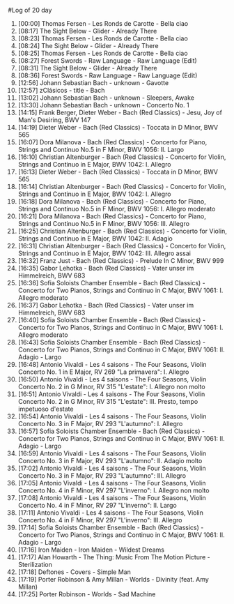 #Log of 20 day

1. [00:00] Thomas Fersen - Les Ronds de Carotte - Bella ciao
1. [08:17] The Sight Below - Glider - Already There
1. [08:23] Thomas Fersen - Les Ronds de Carotte - Bella ciao
1. [08:24] The Sight Below - Glider - Already There
1. [08:25] Thomas Fersen - Les Ronds de Carotte - Bella ciao
1. [08:27] Forest Swords - Raw Language - Raw Language (Edit)
1. [08:31] The Sight Below - Glider - Already There
1. [08:36] Forest Swords - Raw Language - Raw Language (Edit)
1. [12:56] Johann Sebastian Bach - unknown - Gavotte
1. [12:57] zClásicos - title - Bach
1. [13:02] Johann Sebastian Bach - unknown - Sleepers, Awake
1. [13:30] Johann Sebastian Bach - unknown - Concerto No. 1
1. [14:15] Frank Berger, Dieter Weber - Bach (Red Classics) - Jesu, Joy of Man's Desiring, BWV 147
1. [14:19] Dieter Weber - Bach (Red Classics) - Toccata in D Minor, BWV 565
1. [16:07] Dora Milanova - Bach (Red Classics) - Concerto for Piano, Strings and Continuo No.5 in F Minor, BWV 1056: II. Largo
1. [16:10] Christian Altenburger - Bach (Red Classics) - Concerto for Violin, Strings and Continuo in E Major, BWV 1042: I. Allegro
1. [16:13] Dieter Weber - Bach (Red Classics) - Toccata in D Minor, BWV 565
1. [16:14] Christian Altenburger - Bach (Red Classics) - Concerto for Violin, Strings and Continuo in E Major, BWV 1042: I. Allegro
1. [16:18] Dora Milanova - Bach (Red Classics) - Concerto for Piano, Strings and Continuo No.5 in F Minor, BWV 1056: I. Allegro moderato
1. [16:21] Dora Milanova - Bach (Red Classics) - Concerto for Piano, Strings and Continuo No.5 in F Minor, BWV 1056: III. Allegro
1. [16:25] Christian Altenburger - Bach (Red Classics) - Concerto for Violin, Strings and Continuo in E Major, BWV 1042: II. Adagio
1. [16:31] Christian Altenburger - Bach (Red Classics) - Concerto for Violin, Strings and Continuo in E Major, BWV 1042: III. Allegro assai
1. [16:32] Franz Just - Bach (Red Classics) - Prelude In C Minor, BWV 999
1. [16:35] Gabor Lehotka - Bach (Red Classics) - Vater unser im Himmelreich, BWV 683
1. [16:36] Sofia Soloists Chamber Ensemble - Bach (Red Classics) - Concerto for Two Pianos, Strings and Continuo in C Major, BWV 1061: I. Allegro moderato
1. [16:37] Gabor Lehotka - Bach (Red Classics) - Vater unser im Himmelreich, BWV 683
1. [16:40] Sofia Soloists Chamber Ensemble - Bach (Red Classics) - Concerto for Two Pianos, Strings and Continuo in C Major, BWV 1061: I. Allegro moderato
1. [16:43] Sofia Soloists Chamber Ensemble - Bach (Red Classics) - Concerto for Two Pianos, Strings and Continuo in C Major, BWV 1061: II. Adagio - Largo
1. [16:48] Antonio Vivaldi - Les 4 saisons - The Four Seasons, Violin Concerto No. 1 in E Major, RV 269 "La primavera": I. Allegro
1. [16:50] Antonio Vivaldi - Les 4 saisons - The Four Seasons, Violin Concerto No. 2 in G Minor, RV 315 "L'estate": I. Allegro non molto
1. [16:51] Antonio Vivaldi - Les 4 saisons - The Four Seasons, Violin Concerto No. 2 in G Minor, RV 315 "L'estate": III. Presto, tempo impetuoso d'estate
1. [16:54] Antonio Vivaldi - Les 4 saisons - The Four Seasons, Violin Concerto No. 3 in F Major, RV 293 "L'autumno": I. Allegro
1. [16:57] Sofia Soloists Chamber Ensemble - Bach (Red Classics) - Concerto for Two Pianos, Strings and Continuo in C Major, BWV 1061: II. Adagio - Largo
1. [16:59] Antonio Vivaldi - Les 4 saisons - The Four Seasons, Violin Concerto No. 3 in F Major, RV 293 "L'autumno": II. Adagio molto
1. [17:02] Antonio Vivaldi - Les 4 saisons - The Four Seasons, Violin Concerto No. 3 in F Major, RV 293 "L'autumno": III. Allegro
1. [17:05] Antonio Vivaldi - Les 4 saisons - The Four Seasons, Violin Concerto No. 4 in F Minor, RV 297 "L'inverno": I. Allegro non molto
1. [17:08] Antonio Vivaldi - Les 4 saisons - The Four Seasons, Violin Concerto No. 4 in F Minor, RV 297 "L'inverno": II. Largo
1. [17:11] Antonio Vivaldi - Les 4 saisons - The Four Seasons, Violin Concerto No. 4 in F Minor, RV 297 "L'inverno": III. Allegro
1. [17:14] Sofia Soloists Chamber Ensemble - Bach (Red Classics) - Concerto for Two Pianos, Strings and Continuo in C Major, BWV 1061: II. Adagio - Largo
1. [17:16] Iron Maiden - Iron Maiden - Wildest Dreams
1. [17:17] Alan Howarth - The Thing: Music From The Motion Picture - Sterilization
1. [17:18] Deftones - Covers - Simple Man
1. [17:19] Porter Robinson & Amy Millan - Worlds - Divinity (feat. Amy Millan)
1. [17:25] Porter Robinson - Worlds - Sad Machine
